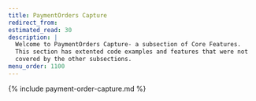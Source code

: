 ```yaml
---
title: PaymentOrders Capture
redirect_from:
estimated_read: 30
description: |
  Welcome to PaymentOrders Capture- a subsection of Core Features.
  This section has extented code examples and features that were not
  covered by the other subsections.
menu_order: 1100
---
```


{% include payment-order-capture.md %}
